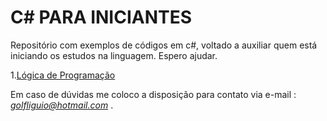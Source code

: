 <h1>C# PARA INICIANTES</H1>


<p>Repositório com exemplos de códigos em c#, voltado a auxiliar quem está iniciando os estudos na linguagem.
Espero ajudar.<p>

1.[Lógica de Programação](https://github.com/golfliguio/Csharp-Iniciante/tree/master/L%C3%B3gica%20de%20programa%C3%A7%C3%A3o)

Em caso de dúvidas me coloco a disposição para contato via e-mail :  *golfliguio@hotmail.com* . 
